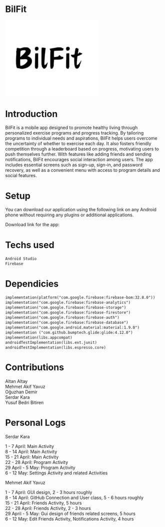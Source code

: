 # BilFit
<img src="app/src/main/res/drawable/bilfit_removebg_preview_1.png" width="300">

# Introduction

BilFit is a mobile app designed to promote healthy living through personalized exercise programs and progress tracking. By tailoring programs to individual needs and aspirations, BilFit helps users overcome the uncertainty of whether to exercise each day. It also fosters friendly competition through a leaderboard based on progress, motivating users to push themselves further. With features like adding friends and sending notifications, BilFit encourages social interaction among users. The app includes essential screens such as sign-up, sign-in, and password recovery, as well as a convenient menu with access to program details and social features.

# Setup
You can download our application using the following link on any Android phone without requiring any plugins or additional applications.

Download link for the app:

# Techs used
    Android Studio
    Firebase

# Dependicies
    
    implementation(platform("com.google.firebase:firebase-bom:32.8.0"))
    implementation("com.google.firebase:firebase-analytics")
    implementation("com.google.firebase:firebase-storage")
    implementation("com.google.firebase:firebase-firestore")
    implementation("com.google.firebase:firebase-auth")
    implementation("com.google.firebase:firebase-database")
    implementation("com.google.android.material:material:1.9.0")
    implementation ("com.github.bumptech.glide:glide:4.12.0")
    implementation(libs.appcompat)
    androidTestImplementation(libs.ext.junit)
    androidTestImplementation(libs.espresso.core)

# Contributions

  Altan Altay <br/>
  Mehmet Akif Yavuz <br/>
  Oğuzhan Demir <br/>
  Serdar Kara <br/>
  Yusuf Bedri Bitiren <br/>

# Personal Logs
Serdar Kara 

1 - 7 April: Main Activity<br/>
8 - 14 April: Main Activity<br/>
15 - 21 April: Main Activity<br/>
22 - 28 April: Program Activity<br/>
29 April - 5 May: Program Activity<br/>
6 - 12 May: Settings Activity and related Activities<br/>

Mehmet Akif Yavuz 

1 - 7 April: GUI design, 2 - 3 hours roughly<br/>
8 - 14 April: GitHub Connection and User class, 5 - 6 hours roughly<br/>
15 - 21 April: Friends Activity, 5 hours<br/>
22 - 28 April: Friends Activity, 2 - 3 hours<br/>
29 April - 5 May: Gui design of friends related screens, 5 hours<br/>
6 - 12 May: Edit Friends Activity, Notifications Activity, 4 hours<br/>
    
    



  
